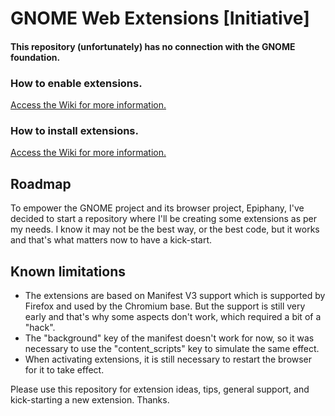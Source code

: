 # GNOME Web Extensions [Initiative]

#### This repository (unfortunately) has no connection with the GNOME foundation.

### How to enable extensions.
[Access the Wiki for more information.](https://github.com/GNOME-Web-Extensions/Get-Started/wiki#how-to-enable-extensions)
### How to install extensions.
[Access the Wiki for more information.](https://github.com/GNOME-Web-Extensions/Get-Started/wiki#how-to-install-extensions)

## Roadmap
To empower the GNOME project and its browser project, Epiphany, I've decided to start a repository where I'll be creating some extensions as per my needs. I know it may not be the best way, or the best code, but it works and that's what matters now to have a kick-start.



## Known limitations
- The extensions are based on Manifest V3 support which is supported by Firefox and used by the Chromium base. But the support is still very early and that's why some aspects don't work, which required a bit of a "hack".
- The "background" key of the manifest doesn't work for now, so it was necessary to use the "content_scripts" key to simulate the same effect.
- When activating extensions, it is still necessary to restart the browser for it to take effect.

Please use this repository for extension ideas, tips, general support, and kick-starting a new extension. Thanks.


